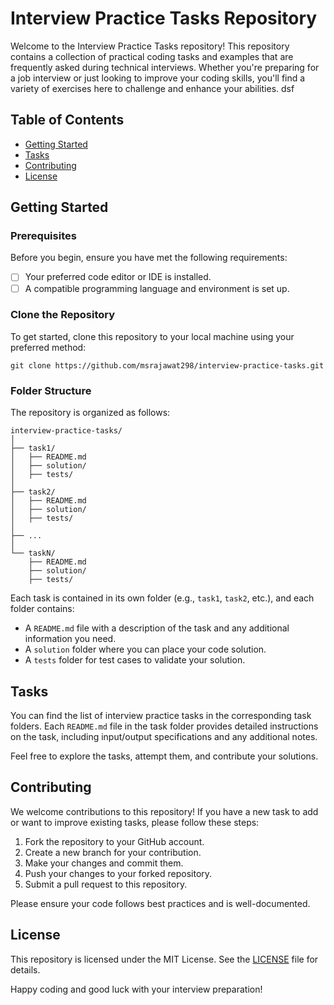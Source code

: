 # Interview Practice Tasks Repository

Welcome to the Interview Practice Tasks repository! This repository contains a collection of practical coding tasks and examples that are frequently asked during technical interviews. Whether you're preparing for a job interview or just looking to improve your coding skills, you'll find a variety of exercises here to challenge and enhance your abilities.
dsf
## Table of Contents

- [Getting Started](#getting-started)
- [Tasks](#tasks)
- [Contributing](#contributing)
- [License](#license)

## Getting Started

### Prerequisites

Before you begin, ensure you have met the following requirements:

- [ ] Your preferred code editor or IDE is installed.
- [ ] A compatible programming language and environment is set up.

### Clone the Repository

To get started, clone this repository to your local machine using your preferred method:

```git clone https://github.com/msrajawat298/interview-practice-tasks.git```

### Folder Structure

The repository is organized as follows:

```
interview-practice-tasks/
│
├── task1/
│   ├── README.md
│   ├── solution/
│   ├── tests/
│
├── task2/
│   ├── README.md
│   ├── solution/
│   ├── tests/
│
├── ...
│
└── taskN/
    ├── README.md
    ├── solution/
    ├── tests/
 ```
Each task is contained in its own folder (e.g., `task1`, `task2`, etc.), and each folder contains:

- A `README.md` file with a description of the task and any additional information you need.
- A `solution` folder where you can place your code solution.
- A `tests` folder for test cases to validate your solution.

## Tasks

You can find the list of interview practice tasks in the corresponding task folders. Each `README.md` file in the task folder provides detailed instructions on the task, including input/output specifications and any additional notes.

Feel free to explore the tasks, attempt them, and contribute your solutions.

## Contributing

We welcome contributions to this repository! If you have a new task to add or want to improve existing tasks, please follow these steps:

1. Fork the repository to your GitHub account.
2. Create a new branch for your contribution.
3. Make your changes and commit them.
4. Push your changes to your forked repository.
5. Submit a pull request to this repository.

Please ensure your code follows best practices and is well-documented.

## License

This repository is licensed under the MIT License. See the [LICENSE](LICENSE) file for details.

Happy coding and good luck with your interview preparation!
